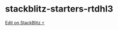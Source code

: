 # stackblitz-starters-rtdhl3

[Edit on StackBlitz ⚡️](https://stackblitz.com/edit/stackblitz-starters-rtdhl3)